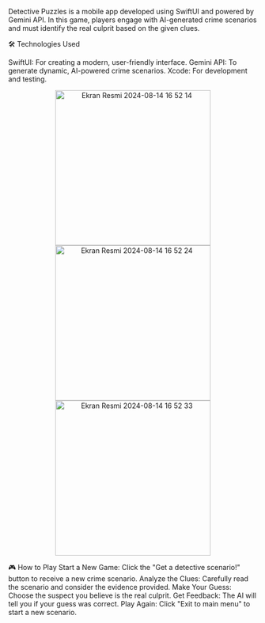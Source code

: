 Detective Puzzles is a mobile app developed using SwiftUI and powered by Gemini API. In this game, players engage with AI-generated crime scenarios and must identify the real culprit based on the given clues.

🛠 Technologies Used

SwiftUI: For creating a modern, user-friendly interface.
Gemini API: To generate dynamic, AI-powered crime scenarios.
Xcode: For development and testing.

<p align="center">
<img width="314" alt="Ekran Resmi 2024-08-14 16 52 14" src="https://github.com/user-attachments/assets/84ad5cfe-711d-41f2-956b-dd3462e09527">
<img width="314" alt="Ekran Resmi 2024-08-14 16 52 24" src="https://github.com/user-attachments/assets/655ecdbd-ec3b-4ea3-9215-5e391bb4c79f">
<img width="314" alt="Ekran Resmi 2024-08-14 16 52 33" src="https://github.com/user-attachments/assets/24e95166-b142-45c9-a0a6-a6858559c486">
</p> 

🎮 How to Play
Start a New Game: Click the "Get a detective scenario!" button to receive a new crime scenario.
Analyze the Clues: Carefully read the scenario and consider the evidence provided.
Make Your Guess: Choose the suspect you believe is the real culprit.
Get Feedback: The AI will tell you if your guess was correct.
Play Again: Click "Exit to main menu" to start a new scenario.

